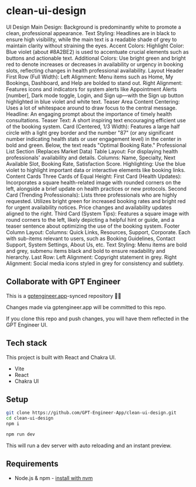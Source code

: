 # clean-ui-design

UI Design
Main Design: Background is predominantly white to promote a clean, professional appearance.
Text Styling: Headlines are in black to ensure high visibility, while the main text is a readable shade of grey to maintain clarity without straining the eyes.
Accent Colors:
Highlight Color: Blue violet (about #8A2BE2) is used to accentuate crucial elements such as buttons and actionable text.
Additional Colors: Use bright green and bright red to denote increases or decreases in availability or urgency in booking slots, reflecting changes in health professional availability.
Layout
Header
First Row (Full Width):
Left Alignment: Menu items such as Home, My Bookings, Dashboard, and Help are bolded to stand out.
Right Alignment: Features icons and indicators for system alerts like Appointment Alerts [number], Dark mode toggle, Login, and Sign up—with the Sign up button highlighted in blue violet and white text.
Teaser Area
Content Centering: Uses a lot of whitespace around to draw focus to the central message.
Headline: An engaging prompt about the importance of timely health consultations.
Teaser Text: A short inspiring text encouraging efficient use of the booking system.
Card (Centered, 1/3 Width): Features a large half circle with a light grey border and the number "87" (or any significant number indicating health stats or user engagement level) in the center in bold and green. Below, the text reads "Optimal Booking Rate."
Professional List Section (Replaces Market Data)
Table Layout: For displaying health professionals' availability and details.
Columns: Name, Specialty, Next Available Slot, Booking Rate, Satisfaction Score.
Highlighting: Use the blue violet to highlight important data or interactive elements like booking links.
Content Cards
Three Cards of Equal Height:
First Card (Health Updates): Incorporates a square health-related image with rounded corners on the left, alongside a brief update on health practices or new protocols.
Second Card (Trending Professionals): Lists three professionals who are highly requested. Utilizes bright green for increased booking rates and bright red for urgent availability notices. Price changes and availability updates aligned to the right.
Third Card (System Tips): Features a square image with round corners to the left, likely depicting a helpful hint or guide, and a teaser sentence about optimizing the use of the booking system.
Footer
Column Layout:
Columns: Quick Links, Resources, Support, Corporate. Each with sub-items relevant to users, such as Booking Guidelines, Contact Support, System Settings, About Us, etc.
Text Styling: Menu items are bold and grey, submenu items black and bold to ensure readability and hierarchy.
Last Row:
Left Alignment: Copyright statement in grey.
Right Alignment: Social media icons styled in grey for consistency and subtlety.

## Collaborate with GPT Engineer

This is a [gptengineer.app](https://gptengineer.app)-synced repository 🌟🤖

Changes made via gptengineer.app will be committed to this repo.

If you clone this repo and push changes, you will have them reflected in the GPT Engineer UI.

## Tech stack

This project is built with React and Chakra UI.

- Vite
- React
- Chakra UI

## Setup

```sh
git clone https://github.com/GPT-Engineer-App/clean-ui-design.git
cd clean-ui-design
npm i
```

```sh
npm run dev
```

This will run a dev server with auto reloading and an instant preview.

## Requirements

- Node.js & npm - [install with nvm](https://github.com/nvm-sh/nvm#installing-and-updating)
